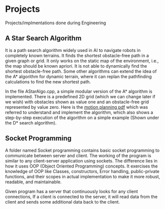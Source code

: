 # Projects
Projects/implmentations done during Engineering

## A Star Search Algorithm

It is a path search algorithm widely used in AI to navigate robots in completely known terrains. 
It finds the shortest obstacle-free path in a given graph or grid.
It only works on the static map of the environment, i.e., the map should be known apriori. It is not able to dynamically find the shortest obstacle-free path. Some other algorithms can extend the idea of the A* algorithm for dynamic terrain, where it can replan the pathfinding calculations to find the new shortest path.

In the file AStarAlgo.cpp, a simple modular version of the A* algorithm is implemented. There is a predefined 2D grid (which we can change later if we wish) with obstacles shown as value one and an obstacle-free grid represented by value zero. 
Here is the [motion planning pdf](https://www.cs.cmu.edu/~motionplanning/lecture/AppH-astar-dstar_howie.pdf)  which was referred to understand and implement the algorithm, which also shows a step-by-step execution of the algorithm on a simple example (Shown under the D* search algorithm).

## Socket Programming

A folder named Socket programming contains basic socket programming to communicate between server and client. 
The working of the program is similar to any client-server application using sockets. The difference lies in how it uses OOP (Object Oriented Programming) concepts. It exercises the knowledge of OOP like Classes, constructors, Error handling, public-private functions, and their scopes in actual implementation to make it more robust, readable, and maintainable.

Given program has a server that continuously looks for any client connections, If a client is connected to the server, it will read data from the client and sends some additional data back to the client.


